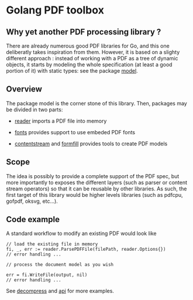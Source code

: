 # Golang PDF toolbox

## Why yet another PDF processing library ?

There are already numerous good PDF libraries for Go, and this one deliberatly takes inspiration from them. However, it is based on a slighty different approach : instead of working with a PDF as a tree of dynamic objects, it starts by modeling the whole specification (at least a good portion of it) with static types: see the package [model](model).

## Overview

The package model is the corner stone of this library. Then, packages may be divided in two parts:

- [reader](reader) imports a PDF file into memory

- [fonts](fonts) provides support to use embeded PDF fonts

- [contentstream](contentstream) and [formfill](formfill) provides tools to create PDF models

## Scope

The idea is possibly to provide a complete support of the PDF spec, but more importantly to exposes the different layers (such as parser or content stream operators) so that it can be reusable by other libraries.
As such, the first target of this library would be higher levels libraries (such as pdfcpu, gofpdf, oksvg, etc...).

## Code example

A standard workflow to modify an existing PDF would look like

```[go]
// load the existing file in memory
fi, _, err := reader.ParsePDFFile(filePath, reader.Options{})
// error handling ...

// process the document model as you wish

err = fi.WriteFile(output, nil)
// error handling ...
```

See [decompress](cmd/decompress/decompress.go) and [api](apidemo/api.go) for more examples.
